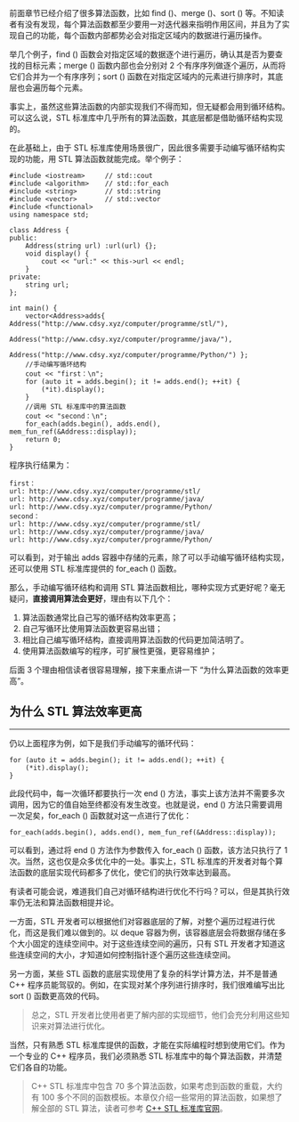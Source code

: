 
前面章节已经介绍了很多算法函数，比如 find ()、merge ()、sort () 等。不知读者有没有发现，每个算法函数都至少要用一对迭代器来指明作用区间，并且为了实现自己的功能，每个函数内部都势必会对指定区域内的数据进行遍历操作。

举几个例子，find () 函数会对指定区域的数据逐个进行遍历，确认其是否为要查找的目标元素；merge () 函数内部也会分别对 2 个有序序列做逐个遍历，从而将它们合并为一个有序序列；sort () 函数在对指定区域内的元素进行排序时，其底层也会遍历每个元素。

事实上，虽然这些算法函数的内部实现我们不得而知，但无疑都会用到循环结构。可以这么说，STL 标准库中几乎所有的算法函数，其底层都是借助循环结构实现的。

在此基础上，由于 STL 标准库使用场景很广，因此很多需要手动编写循环结构实现的功能，用 STL 算法函数就能完成。举个例子：
```
#include <iostream>     // std::cout
#include <algorithm>    // std::for_each
#include <string>       // std::string
#include <vector>       // std::vector
#include <functional>
using namespace std;

class Address {
public:
    Address(string url) :url(url) {};
    void display() {
        cout << "url:" << this->url << endl;
    }
private:
    string url;
};

int main() {
    vector<Address>adds{ Address("http://www.cdsy.xyz/computer/programme/stl/"),
                         Address("http://www.cdsy.xyz/computer/programme/java/"),
                         Address("http://www.cdsy.xyz/computer/programme/Python/") };
    //手动编写循环结构
    cout << "first：\n";
    for (auto it = adds.begin(); it != adds.end(); ++it) {
        (*it).display();
    }
    //调用 STL 标准库中的算法函数
    cout << "second：\n";
    for_each(adds.begin(), adds.end(), mem_fun_ref(&Address::display));
    return 0;
}
```

程序执行结果为：
```
first：  
url: http://www.cdsy.xyz/computer/programme/stl/  
url: http://www.cdsy.xyz/computer/programme/java/  
url: http://www.cdsy.xyz/computer/programme/Python/  
second：  
url: http://www.cdsy.xyz/computer/programme/stl/  
url: http://www.cdsy.xyz/computer/programme/java/  
url: http://www.cdsy.xyz/computer/programme/Python/
```

可以看到，对于输出 adds 容器中存储的元素，除了可以手动编写循环结构实现，还可以使用 STL 标准库提供的 for_each () 函数。

那么，手动编写循环结构和调用 STL 算法函数相比，哪种实现方式更好呢？毫无疑问，**直接调用算法会更好**，理由有以下几个：

1. 算法函数通常比自己写的循环结构效率更高；
2. 自己写循环比使用算法函数更容易出错；
3. 相比自己编写循环结构，直接调用算法函数的代码更加简洁明了。
4. 使用算法函数编写的程序，可扩展性更强，更容易维护；

后面 3 个理由相信读者很容易理解，接下来重点讲一下 “为什么算法函数的效率更高”。

## 为什么 STL 算法效率更高
--------------

仍以上面程序为例，如下是我们手动编写的循环代码：
```
for (auto it = adds.begin(); it != adds.end(); ++it) {
    (*it).display();
}
```

此段代码中，每一次循环都要执行一次 end () 方法，事实上该方法并不需要多次调用，因为它的值自始至终都没有发生改变。也就是说，end () 方法只需要调用一次足矣，for_each () 函数就对这一点进行了优化：
```
for_each(adds.begin(), adds.end(), mem_fun_ref(&Address::display));
```

可以看到，通过将 end () 方法作为参数传入 for_each () 函数，该方法只执行了 1 次。当然，这也仅是众多优化中的一处。事实上，STL 标准库的开发者对每个算法函数的底层实现代码都多了优化，使它们的执行效率达到最高。

有读者可能会说，难道我们自己对循环结构进行优化不行吗？可以，但是其执行效率仍无法和算法函数相提并论。

一方面，STL 开发者可以根据他们对容器底层的了解，对整个遍历过程进行优化，而这是我们难以做到的。以 deque 容器为例，该容器底层会将数据存储在多个大小固定的连续空间中。对于这些连续空间的遍历，只有 STL 开发者才知道这些连续空间的大小，才知道如何控制指针逐个遍历这些连续空间。

另一方面，某些 STL 函数的底层实现使用了复杂的科学计算方法，并不是普通 C++ 程序员能驾驭的。例如，在实现对某个序列进行排序时，我们很难编写出比 sort () 函数更高效的代码。

> 总之，STL 开发者比使用者更了解内部的实现细节，他们会充分利用这些知识来对算法进行优化。

当然，只有熟悉 STL 标准库提供的函数，才能在实际编程时想到使用它们。作为一个专业的 C++ 程序员，我们必须熟悉 STL 标准库中的每个算法函数，并清楚它们各自的功能。

> C++ STL 标准库中包含 70 多个算法函数，如果考虑到函数的重载，大约有 100 多个不同的函数模板。本章仅介绍一些常用的算法函数，如果想了解全部的 STL 算法，读者可参考 [C++ STL 标准库官网](http://www.cplusplus.com/reference/algorithm/)。